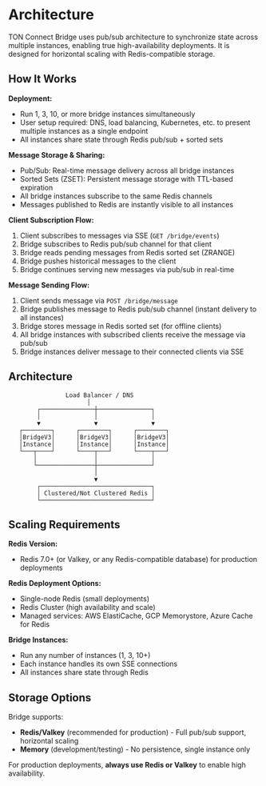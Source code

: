# Architecture

TON Connect Bridge uses pub/sub architecture to synchronize state across multiple instances, enabling true high-availability deployments. It is designed for horizontal scaling with Redis-compatible storage.

## How It Works

**Deployment:**
- Run 1, 3, 10, or more bridge instances simultaneously
- User setup required: DNS, load balancing, Kubernetes, etc. to present multiple instances as a single endpoint
- All instances share state through Redis pub/sub + sorted sets

**Message Storage & Sharing:**
- Pub/Sub: Real-time message delivery across all bridge instances
- Sorted Sets (ZSET): Persistent message storage with TTL-based expiration
- All bridge instances subscribe to the same Redis channels
- Messages published to Redis are instantly visible to all instances

**Client Subscription Flow:**
1. Client subscribes to messages via SSE (`GET /bridge/events`)
2. Bridge subscribes to Redis pub/sub channel for that client
3. Bridge reads pending messages from Redis sorted set (ZRANGE)
4. Bridge pushes historical messages to the client
5. Bridge continues serving new messages via pub/sub in real-time

**Message Sending Flow:**
1. Client sends message via `POST /bridge/message`
2. Bridge publishes message to Redis pub/sub channel (instant delivery to all instances)
3. Bridge stores message in Redis sorted set (for offline clients)
4. All bridge instances with subscribed clients receive the message via pub/sub
5. Bridge instances deliver message to their connected clients via SSE

## Architecture

```
                Load Balancer / DNS
                      │
        ┌───────────────┼───────────────┐
        │               │               │
        ▼               ▼               ▼
   ┌────────┐      ┌────────┐      ┌────────┐
   │BridgeV3│      │BridgeV3│      │BridgeV3│
   │Instance│      │Instance│      │Instance│
   └───┬────┘      └────┬───┘      └────┬───┘
       │                │               │
       └────────────────┼───────────────┘
                        │
                        ▼
        ┌───────────────────────────────┐
        │ Clustered/Not Clustered Redis │
        └───────────────────────────────┘
```

## Scaling Requirements

**Redis Version:**
- Redis 7.0+ (or Valkey, or any Redis-compatible database) for production deployments

**Redis Deployment Options:**
- Single-node Redis (small deployments)
- Redis Cluster (high availability and scale)
- Managed services: AWS ElastiCache, GCP Memorystore, Azure Cache for Redis

**Bridge Instances:**
- Run any number of instances (1, 3, 10+)
- Each instance handles its own SSE connections
- All instances share state through Redis

## Storage Options

Bridge supports:

- **Redis/Valkey** (recommended for production) - Full pub/sub support, horizontal scaling
- **Memory** (development/testing) - No persistence, single instance only

For production deployments, **always use Redis or Valkey** to enable high availability.
